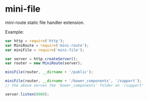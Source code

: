 # mini-file
mini-route static file handler extension.

Example:
```javascript
var http = require('http');
var MiniRoute = require('mini-route');
var miniFile = require('mini-file');

var server = http.createServer();
var router = new MiniRoute(server);

miniFile(router, __dirname + '/public');

miniFile(router, __dirname + '/bower_components', '/support');
// the above serves the 'bower_components' folder on '/support'

server.listen(8080);
```
